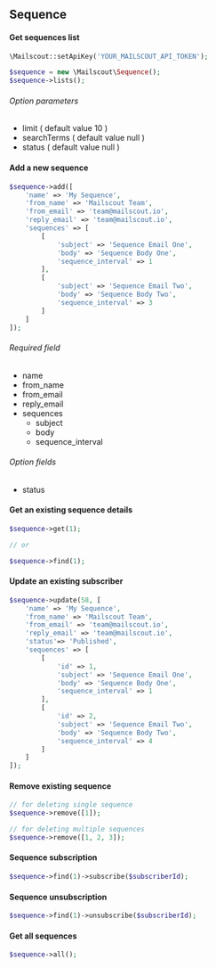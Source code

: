 ## Sequence

#### Get sequences list

```php
\Mailscout::setApiKey('YOUR_MAILSCOUT_API_TOKEN');

$sequence = new \Mailscout\Sequence();
$sequence->lists();
```

###### Option parameters

- limit ( default value 10 )
- searchTerms ( default value null )
- status ( default value null )

#### Add a new sequence

```php
$sequence->add([
    'name' => 'My Sequence',
    'from_name' => 'Mailscout Team',
    'from_email' => 'team@mailscout.io',
    'reply_email' => 'team@mailscout.io',
    'sequences' => [
        [
            'subject' => 'Sequence Email One',
            'body' => 'Sequence Body One',
            'sequence_interval' => 1
        ],
        [
            'subject' => 'Sequence Email Two',
            'body' => 'Sequence Body Two',
            'sequence_interval' => 3
        ]
    ]
]);
```

###### Required field

- name
- from_name
- from_email
- reply_email
- sequences
   - subject
   - body
   - sequence_interval

###### Option fields
- status


#### Get an existing sequence details

```php
$sequence->get(1);

// or

$sequence->find(1);
```

#### Update an existing subscriber

```php
$sequence->update(58, [
    'name' => 'My Sequence',
    'from_name' => 'Mailscout Team',
    'from_email' => 'team@mailscout.io',
    'reply_email' => 'team@mailscout.io',
    'status'=> 'Published',
    'sequences' => [
        [
            'id' => 1,
            'subject' => 'Sequence Email One',
            'body' => 'Sequence Body One',
            'sequence_interval' => 1
        ],
        [
            'id' => 2,
            'subject' => 'Sequence Email Two',
            'body' => 'Sequence Body Two',
            'sequence_interval' => 4
        ]
    ]
]);
```

#### Remove existing sequence

```php
// for deleting single sequence
$sequence->remove([1]);

// for deleting multiple sequences
$sequence->remove([1, 2, 3]);
```

#### Sequence subscription

```php
$sequence->find(1)->subscribe($subscriberId);
```

#### Sequence unsubscription

```php
$sequence->find(1)->unsubscribe($subscriberId);
```

#### Get all sequences

```php
$sequence->all();
```